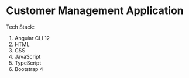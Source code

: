 # Customer Management Application 
Tech Stack:
1. Angular CLI 12
2. HTML
3. CSS
4. JavaScript
5. TypeScript
6. Bootstrap 4

